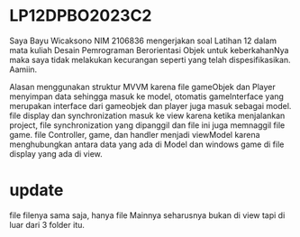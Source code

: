 # LP12DPBO2023C2
Saya Bayu Wicaksono NIM 2106836 mengerjakan soal Latihan 12 dalam mata kuliah Desain Pemrograman Berorientasi Objek untuk keberkahanNya maka saya tidak melakukan kecurangan seperti yang telah dispesifikasikan. Aamiin.

Alasan menggunakan struktur MVVM karena file gameObjek dan Player menyimpan data sehingga masuk ke model, otomatis gameInterface yang merupakan interface dari gameobjek dan player juga masuk sebagai model. file display dan synchronization masuk ke view karena ketika menjalankan project, file synchronization yang dipanggil dan file ini juga memnaggil file game. file Controller, game, dan handler menjadi viewModel karena menghubungkan antara data yang ada di Model dan windows game di file display yang ada di view.

# update
file filenya sama saja, hanya file Mainnya seharusnya bukan di view tapi di luar dari 3 folder itu.
